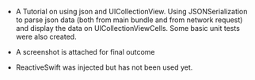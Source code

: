 -   A Tutorial on using json and UICollectionView. Using JSONSerialization to parse json data (both from main bundle and from network request) and display the data on UICollectionViewCells. Some basic unit tests were also created. 

-   A screenshot is attached for final outcome

-   ReactiveSwift was injected but has not been used yet. 

